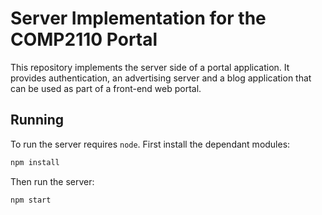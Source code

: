 # Server Implementation for the COMP2110 Portal

This repository implements the server side of a portal application. 
It provides authentication, an advertising server and a blog application
that can be used as part of a front-end web portal. 

## Running

To run the server requires `node`.  First install the dependant modules:

```bash
npm install
```

Then run the server:

```bash
npm start
```
